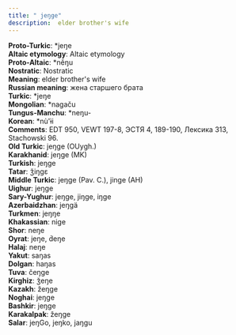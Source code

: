 ```yaml
---
title: " jeŋge"
description:  elder brother's wife
---
```


<strong>Proto-Turkic</strong>:  *jeŋe<br>
<strong>Altaic etymology</strong>:  Altaic etymology<br>
<strong> Proto-Altaic</strong>:  *nĕ́ŋu<br>
<strong>Nostratic</strong>:  Nostratic<br>
<strong>Meaning</strong>:  elder brother's wife<br>
<strong>Russian meaning</strong>:  жена старшего брата<br>
<strong>Turkic</strong>:  *jeŋe<br>
<strong>Mongolian</strong>:  *nagaču<br>
<strong>Tungus-Manchu</strong>:  *neŋu-<br>
<strong>Korean</strong>:  *nù'ɨ̀i<br>
<strong>Comments</strong>:  EDT 950, VEWT 197-8, ЭСТЯ 4, 189-190, Лексика 313, Stachowski 96.<br>
<strong>Old Turkic</strong>:  jeŋge (OUygh.)<br>
<strong>Karakhanid</strong>:  jeŋge (MK)<br>
<strong>Turkish</strong>:  jeŋge<br>
<strong>Tatar</strong>:  ǯiŋgɛ<br>
<strong>Middle Turkic</strong>:  jeŋge (Pav. C.), jinge (AH)<br>
<strong>Uighur</strong>:  jeŋge<br>
<strong>Sary-Yughur</strong>:  jeŋge, jiŋge, iŋge<br>
<strong>Azerbaidzhan</strong>:  jeŋgä<br>
<strong>Turkmen</strong>:  jeŋŋe<br>
<strong>Khakassian</strong>:  nige<br>
<strong>Shor</strong>:  neŋe<br>
<strong>Oyrat</strong>:  jeŋe, d́eŋe<br>
<strong>Halaj</strong>:  neŋe<br>
<strong>Yakut</strong>:  saŋas<br>
<strong>Dolgan</strong>:  haŋas<br>
<strong>Tuva</strong>:  čeŋge<br>
<strong>Kirghiz</strong>:  ǯeŋe<br>
<strong>Kazakh</strong>:  žeŋge<br>
<strong>Noghai</strong>:  jeŋge<br>
<strong>Bashkir</strong>:  jeŋge<br>
<strong>Karakalpak</strong>:  žeŋge<br>
<strong>Salar</strong>:  jeŋGo, jeŋko, jaŋgu<br>



